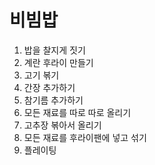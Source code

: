 # 비빔밥
1. 밥을 찰지게 짓기
2. 계란 후라이 만들기
3. 고기 볶기
4. 간장 추가하기
5. 참기름 추가하기
6. 모든 재료를 따로 따로 올리기
7. 고추장 볶아서 올리기
8. 모든 재료를 후라이팬에 넣고 섞기
9. 플레이팅
